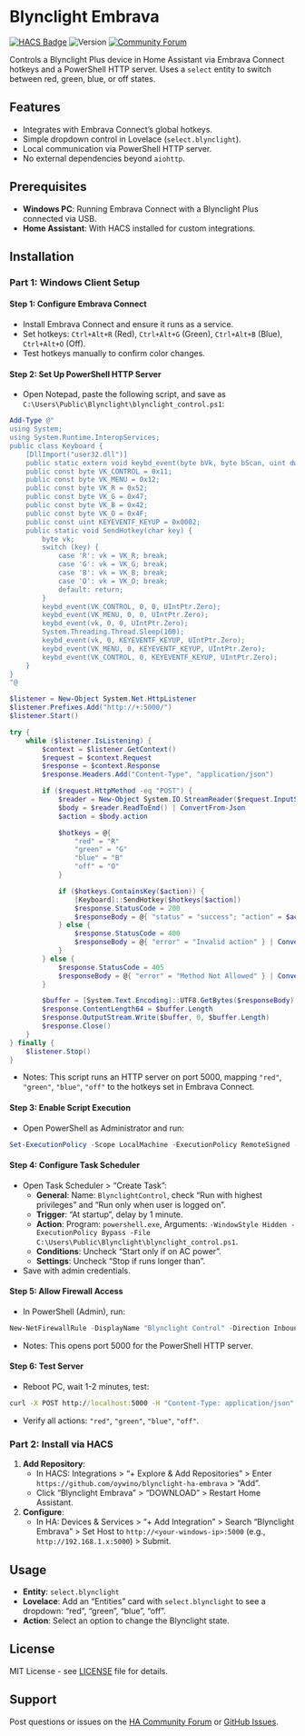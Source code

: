 # Blynclight Embrava
[![HACS Badge](https://img.shields.io/badge/HACS-Custom-orange.svg)](https://github.com/hacs/integration)
![Version](https://img.shields.io/github/v/release/oywino/blynclight-ha-embrava)
[![Community Forum][forum-shield]][forum]

Controls a Blynclight Plus device in Home Assistant via Embrava Connect hotkeys and a PowerShell HTTP server. Uses a `select` entity to switch between red, green, blue, or off states.

## Features
- Integrates with Embrava Connect’s global hotkeys.
- Simple dropdown control in Lovelace (`select.blynclight`).
- Local communication via PowerShell HTTP server.
- No external dependencies beyond `aiohttp`.

## Prerequisites
- **Windows PC**: Running Embrava Connect with a Blynclight Plus connected via USB.
- **Home Assistant**: With HACS installed for custom integrations.

## Installation

### Part 1: Windows Client Setup

#### Step 1: Configure Embrava Connect
- Install Embrava Connect and ensure it runs as a service.
- Set hotkeys: `Ctrl+Alt+R` (Red), `Ctrl+Alt+G` (Green), `Ctrl+Alt+B` (Blue), `Ctrl+Alt+O` (Off).
- Test hotkeys manually to confirm color changes.

#### Step 2: Set Up PowerShell HTTP Server
- Open Notepad, paste the following script, and save as `C:\Users\Public\Blynclight\blynclight_control.ps1`:

```powershell
Add-Type @"
using System;
using System.Runtime.InteropServices;
public class Keyboard {
    [DllImport("user32.dll")]
    public static extern void keybd_event(byte bVk, byte bScan, uint dwFlags, UIntPtr dwExtraInfo);
    public const byte VK_CONTROL = 0x11;
    public const byte VK_MENU = 0x12;
    public const byte VK_R = 0x52;
    public const byte VK_G = 0x47;
    public const byte VK_B = 0x42;
    public const byte VK_O = 0x4F;
    public const uint KEYEVENTF_KEYUP = 0x0002;
    public static void SendHotkey(char key) {
        byte vk;
        switch (key) {
            case 'R': vk = VK_R; break;
            case 'G': vk = VK_G; break;
            case 'B': vk = VK_B; break;
            case 'O': vk = VK_O; break;
            default: return;
        }
        keybd_event(VK_CONTROL, 0, 0, UIntPtr.Zero);
        keybd_event(VK_MENU, 0, 0, UIntPtr.Zero);
        keybd_event(vk, 0, 0, UIntPtr.Zero);
        System.Threading.Thread.Sleep(100);
        keybd_event(vk, 0, KEYEVENTF_KEYUP, UIntPtr.Zero);
        keybd_event(VK_MENU, 0, KEYEVENTF_KEYUP, UIntPtr.Zero);
        keybd_event(VK_CONTROL, 0, KEYEVENTF_KEYUP, UIntPtr.Zero);
    }
}
"@

$listener = New-Object System.Net.HttpListener
$listener.Prefixes.Add("http://+:5000/")
$listener.Start()

try {
    while ($listener.IsListening) {
        $context = $listener.GetContext()
        $request = $context.Request
        $response = $context.Response
        $response.Headers.Add("Content-Type", "application/json")

        if ($request.HttpMethod -eq "POST") {
            $reader = New-Object System.IO.StreamReader($request.InputStream)
            $body = $reader.ReadToEnd() | ConvertFrom-Json
            $action = $body.action

            $hotkeys = @{
                "red" = "R"
                "green" = "G"
                "blue" = "B"
                "off" = "O"
            }

            if ($hotkeys.ContainsKey($action)) {
                [Keyboard]::SendHotkey($hotkeys[$action])
                $response.StatusCode = 200
                $responseBody = @{ "status" = "success"; "action" = $action } | ConvertTo-Json -Compress
            } else {
                $response.StatusCode = 400
                $responseBody = @{ "error" = "Invalid action" } | ConvertTo-Json -Compress
            }
        } else {
            $response.StatusCode = 405
            $responseBody = @{ "error" = "Method Not Allowed" } | ConvertTo-Json -Compress
        }

        $buffer = [System.Text.Encoding]::UTF8.GetBytes($responseBody)
        $response.ContentLength64 = $buffer.Length
        $response.OutputStream.Write($buffer, 0, $buffer.Length)
        $response.Close()
    }
} finally {
    $listener.Stop()
}
```
- Notes: This script runs an HTTP server on port 5000, mapping `"red"`, `"green"`, `"blue"`, `"off"` to the hotkeys set in Embrava Connect.

#### Step 3: Enable Script Execution
- Open PowerShell as Administrator and run:
```powershell
Set-ExecutionPolicy -Scope LocalMachine -ExecutionPolicy RemoteSigned -Force
```

#### Step 4: Configure Task Scheduler
- Open Task Scheduler > “Create Task”:
  - **General**: Name: `BlynclightControl`, check “Run with highest privileges” and “Run only when user is logged on”.
  - **Trigger**: “At startup”, delay by 1 minute.
  - **Action**: Program: `powershell.exe`, Arguments: `-WindowStyle Hidden -ExecutionPolicy Bypass -File C:\Users\Public\Blynclight\blynclight_control.ps1`.
  - **Conditions**: Uncheck “Start only if on AC power”.
  - **Settings**: Uncheck “Stop if runs longer than”.
- Save with admin credentials.

#### Step 5: Allow Firewall Access
- In PowerShell (Admin), run:
```powershell
New-NetFirewallRule -DisplayName "Blynclight Control" -Direction Inbound -Protocol TCP -LocalPort 5000 -Action Allow
```
- Notes: This opens port 5000 for the PowerShell HTTP server.

#### Step 6: Test Server
- Reboot PC, wait 1-2 minutes, test:
```cmd
curl -X POST http://localhost:5000 -H "Content-Type: application/json" -d "{\"action\":\"red\"}"
```
- Verify all actions: `"red"`, `"green"`, `"blue"`, `"off"`.

### Part 2: Install via HACS
1. **Add Repository**:
   - In HACS: Integrations > “+ Explore & Add Repositories” > Enter `https://github.com/oywino/blynclight-ha-embrava` > “Add”.
   - Click “Blynclight Embrava” > “DOWNLOAD” > Restart Home Assistant.
2. **Configure**:
   - In HA: Devices & Services > “+ Add Integration” > Search “Blynclight Embrava” > Set Host to `http://<your-windows-ip>:5000` (e.g., `http://192.168.1.x:5000`) > Submit.

## Usage
- **Entity**: `select.blynclight`
- **Lovelace**: Add an “Entities” card with `select.blynclight` to see a dropdown: “red”, “green”, “blue”, “off”.
- **Action**: Select an option to change the Blynclight state.

## License
MIT License - see [LICENSE](LICENSE) file for details.

## Support
Post questions or issues on the [HA Community Forum](https://community.home-assistant.io/) or [GitHub Issues](https://github.com/oywino/blynclight-ha-embrava/issues).

[forum-shield]: https://img.shields.io/badge/community-forum-brightgreen.svg?style=popout
[forum]: https://community.home-assistant.io/
